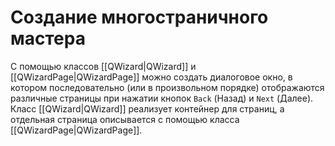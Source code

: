 
# Создание многостраничного мастера

С помощью классов [[QWizard|QWizard]] и [[QWizardPage|QWizardPage]] можно создать диалоговое окно, в котором последовательно (или в произвольном порядке) отображаются различные страницы при нажатии кнопок `Back` (Назад) и `Next` (Далее). Класс [[QWizard|QWizard]] реализует контейнер для страниц, а отдельная страница описывается с помощью класса [[QWizardPage|QWizardPage]].

